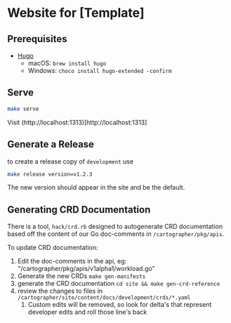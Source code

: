 # Website for [Template]

## Prerequisites

- [Hugo](https://github.com/gohugoio/hugo)
  - macOS: `brew install hugo`
  - Windows: `choco install hugo-extended -confirm`

## Serve

```bash
make serve
```

Visit (http://localhost:1313)[http://localhost:1313]

## Generate a Release

to create a release copy of `development` use

```bash
make release version=v1.2.3
```

The new version should appear in the site and be the default.

## Generating CRD Documentation

There is a tool, `hack/crd.rb` designed to autogenerate CRD documentation based off the content of our Go doc-comments
in `/cartographer/pkg/apis`.

To update CRD documentation:

1. Edit the doc-comments in the api, eg: "/cartographer/pkg/apis/v1alpha1/workload.go"
2. Generate the new CRDs `make gen-manifests`
3. generate the CRD documentation `cd site && make gen-crd-reference`
4. review the changes to files in `/cartographer/site/content/docs/development/crds/*.yaml`
   1. Custom edits will be removed, so look for delta's that represent developer edits and roll those line's back

